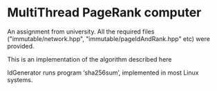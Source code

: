 # MultiThread PageRank computer
An assignment from university. All the required files ("immutable/network.hpp", "immutable/pageIdAndRank.hpp" etc) were provided. 

This is an implementation of the algorithm described here 

IdGenerator runs program ‘sha256sum’, implemented in most Linux systems.
